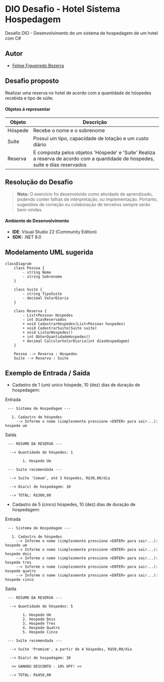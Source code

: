 # DIO Desafio - Hotel Sistema Hospedagem
Desafio DIO - Desenvolvimento de um sistema de hospedagem de um hotel com C#

## Autor
- [Felipe Figueiredo Bezerra](https://github.com/FigFelipe)

## Desafio proposto

Realizar uma reserva no hotel de acordo com a quantidade de hóspedes recebida e tipo de súite.

#### Objetos á representar

[](https://github.com/digitalinnovationone/trilha-java-basico/tree/main/desafios/poo#funcionalidades-a-modelar)

|Objeto|Descrição|
|--|--|
|Hóspede| Recebe o nome e o sobrenome|
|Suíte| Possui um tipo, capacidade de lotação e um custo diário|
|Reserva| É composta pelos objetos 'Hóspede' e 'Suíte' Realiza a reserva de acordo com a quantidade de hospedes, suíte e dias reservados|


## Resolução do Desafio

> **Nota:** O exercício foi desenvolvido como atividade de aprendizado, podendo conter falhas de interpretação, ou implementação. Portanto, sugestões de correção ou colaboração de terceiros sempre serão bem-vindas.

#### Ambiente de Desenvolvimento

 - **IDE**: Visual Studio 22 (Community Edition)
 - **SDK:** .NET 8.0

## Modelamento UML sugerida

```mermaid
classDiagram
    class Pessoa {
        - string Nome
        - string Sobrenome
    }

    class Suite {
        - string TipoSuite
        - decimal ValorDiaria
    }

    class Reserva {
        - List<Pessoa> Hospedes
        - int DiasReservados
        + void CadastrarHospedes(List<Pessoa> hospedes)
        + void CadastrarSuite(Suite suite)
        + void ListarHospedes()
        + int ObterQuantidadeHospedes()
        + decimal CalcularValorDiaria(int diasHospedagem)
    }

    Pessoa --> Reserva : Hospedes
    Suite --> Reserva : Suite
```
## Exemplo de Entrada / Saída
* Cadastro de 1 (um) unico hóspede, 10 (dez) dias de duração de hospedagem:

Entrada
```
 --- Sistema de Hospedagem ---

   1. Cadastro de hóspedes
     --> Informe o nome (simplesmente pressione <ENTER> para sair...): hospede um

```

Saída
```
 --- RESUMO DA RESERVA ---

  --> Quantidade de hóspedes: 1

        1. Hospede Um

 --- Suíte recomendada ---

  --> Suíte 'Comum', até 3 hóspedes, R$30,00/dia

  --> Dia(s) de hospedagem: 10

  --> TOTAL: R$300,00
```

   
* Cadastro de 5 (cinco) hóspedes, 10 (dez) dias de duração de hospedagem:

Entrada
```
 --- Sistema de Hospedagem ---

   1. Cadastro de hóspedes
     --> Informe o nome (simplesmente pressione <ENTER> para sair...): hospede um
     --> Informe o nome (simplesmente pressione <ENTER> para sair...): hospede dois
     --> Informe o nome (simplesmente pressione <ENTER> para sair...): hospede tres
     --> Informe o nome (simplesmente pressione <ENTER> para sair...): hospede quatro
     --> Informe o nome (simplesmente pressione <ENTER> para sair...): hospede cinco
```

Saída
```
 --- RESUMO DA RESERVA ---

  --> Quantidade de hóspedes: 5

        1. Hospede Um
        2. Hospede Dois
        3. Hospede Tres
        4. Hospede Quatro
        5. Hospede Cinco

 --- Suíte recomendada ---

  --> Suíte 'Premium', a partir de 4 hóspedes, R$50,00/dia

  --> Dia(s) de hospedagem: 10

   >> GANHOU DESCONTO - 10% OFF! <<

  --> TOTAL: R$450,00
```

